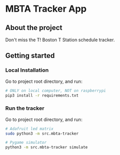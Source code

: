 # MBTA Tracker App

## About the project
Don't miss the T! Boston T Station schedule tracker. 

## Getting started


### Local Installation
Go to project root directory, and run:
```sh
# ONLY on local computer, NOT on raspberrypi
pip3 install -r requirements.txt
```

### Run the tracker
Go to project root directory, and run:
```sh
# Adafruit led matrix
sudo python3 -m src.mbta-tracker

# Pygame simulator
python3 -m src.mbta-tracker simulate
```
